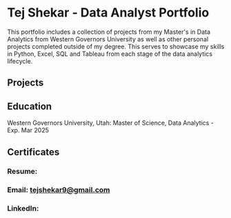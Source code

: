 # Tej Shekar - Data Analyst Portfolio
This portfolio includes a collection of projects from my Master's in Data Analytics from Western Governors University as well as other personal projects completed outside of my degree.  This serves to showcase my skills in Python, Excel, SQL and Tableau from each stage of the data analytics lifecycle. 

## Projects


## Education

Western Governors University, Utah: Master of Science, Data Analytics - Exp. Mar 2025

## Certificates

### Resume: 

### Email: tejshekar9@gmail.com

### LinkedIn: 

